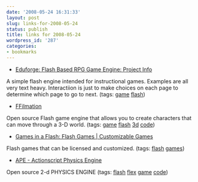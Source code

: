 ```yaml
---
date: '2008-05-24 16:31:33'
layout: post
slug: links-for-2008-05-24
status: publish
title: links for 2008-05-24
wordpress_id: '287'
categories:
- bookmarks
---
```




  * [Eduforge: Flash Based RPG Game Engine: Project Info](http://eduforge.org/projects/gameflashobjs/)




A simple flash engine intended for instructional games.  Examples are all very text heavy.  Interactiion is just to make choices on each page to determine which page to go to next. (tags: [game](http://del.icio.us/eob/game) [flash](http://del.icio.us/eob/flash))





  * [FFilmation](http://www.ffilmation.org/website/)




Open source Flash game engine that allows you to create characters that can move through a 3-D world. (tags: [game](http://del.icio.us/eob/game) [flash](http://del.icio.us/eob/flash) [3d](http://del.icio.us/eob/3d) [code](http://del.icio.us/eob/code))





  * [Games in a Flash: Flash Games | Customizable Games](http://www.gamesinaflash.com/)




Flash games that can be licensed and customized. (tags: [flash](http://del.icio.us/eob/flash) [games](http://del.icio.us/eob/games))





  * [APE - Actionscript Physics Engine](http://www.cove.org/ape/index.htm)




Open source 2-d  PHYSICS ENGINE (tags: [flash](http://del.icio.us/eob/flash) [flex](http://del.icio.us/eob/flex) [game](http://del.icio.us/eob/game) [code](http://del.icio.us/eob/code))






